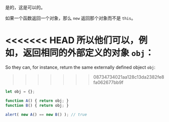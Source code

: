 是的，这是可以的。

如果一个函数返回一个对象，那么 `new` 返回那个对象而不是 `this`。

<<<<<<< HEAD
所以他们可以，例如，返回相同的外部定义的对象 `obj`：
=======
So they can, for instance, return the same externally defined object `obj`:
>>>>>>> 08734734021aa128c13da2382fe8fa062677bb9f

```js run no-beautify
let obj = {};

function A() { return obj; }
function B() { return obj; }

alert( new A() == new B() ); // true
```
